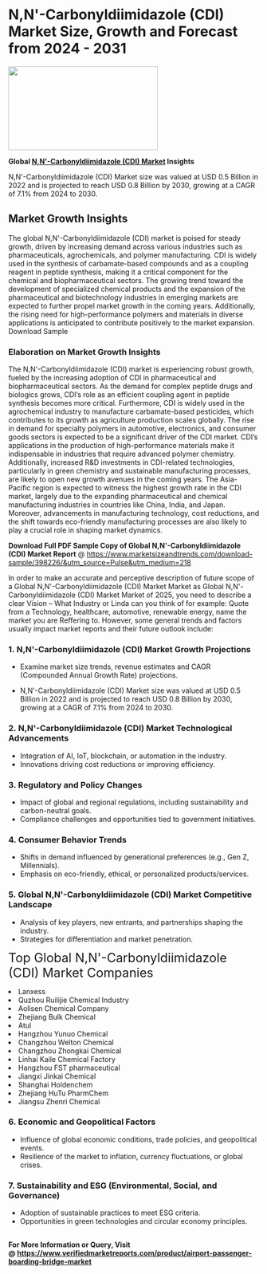 <H1>N,N'-Carbonyldiimidazole (CDI) Market Size, Growth and Forecast from 2024 - 2031</H1><img class="aligncenter size-medium wp-image-584254" src="https://thirdeyenews.in/wp-content/uploads/2024/09/Global-Market-Research-300x168.jpeg" alt="" width="300" height="168" /><p><strong>Global&nbsp;<a href="https://www.marketsizeandtrends.com/download-sample/398226/&amp;utm_source=Pulse&amp;utm_medium=218">N,N'-Carbonyldiimidazole (CDI) Market</a> Insights</strong></p><p>N,N'-Carbonyldiimidazole (CDI) Market size was valued at USD 0.5 Billion in 2022 and is projected to reach USD 0.8 Billion by 2030, growing at a CAGR of 7.1% from 2024 to 2030.</p><p><h2>Market Growth Insights</h2> The global N,N'-Carbonyldiimidazole (CDI) market is poised for steady growth, driven by increasing demand across various industries such as pharmaceuticals, agrochemicals, and polymer manufacturing. CDI is widely used in the synthesis of carbamate-based compounds and as a coupling reagent in peptide synthesis, making it a critical component for the chemical and biopharmaceutical sectors. The growing trend toward the development of specialized chemical products and the expansion of the pharmaceutical and biotechnology industries in emerging markets are expected to further propel market growth in the coming years. Additionally, the rising need for high-performance polymers and materials in diverse applications is anticipated to contribute positively to the market expansion. Download Sample <h3>Elaboration on Market Growth Insights</h3> The N,N'-Carbonyldiimidazole (CDI) market is experiencing robust growth, fueled by the increasing adoption of CDI in pharmaceutical and biopharmaceutical sectors. As the demand for complex peptide drugs and biologics grows, CDI’s role as an efficient coupling agent in peptide synthesis becomes more critical. Furthermore, CDI is widely used in the agrochemical industry to manufacture carbamate-based pesticides, which contributes to its growth as agriculture production scales globally. The rise in demand for specialty polymers in automotive, electronics, and consumer goods sectors is expected to be a significant driver of the CDI market. CDI’s applications in the production of high-performance materials make it indispensable in industries that require advanced polymer chemistry. Additionally, increased R&D investments in CDI-related technologies, particularly in green chemistry and sustainable manufacturing processes, are likely to open new growth avenues in the coming years. The Asia-Pacific region is expected to witness the highest growth rate in the CDI market, largely due to the expanding pharmaceutical and chemical manufacturing industries in countries like China, India, and Japan. Moreover, advancements in manufacturing technology, cost reductions, and the shift towards eco-friendly manufacturing processes are also likely to play a crucial role in shaping market dynamics. </p><p><span class=""><strong>Download Full PDF Sample Copy of Global N,N'-Carbonyldiimidazole (CDI) Market Report</strong> @ <a href="https://www.marketsizeandtrends.com/download-sample/398226/&amp;utm_source=Pulse&amp;utm_medium=218" target="_blank">https://www.marketsizeandtrends.com/download-sample/398226/&amp;utm_source=Pulse&amp;utm_medium=218</a></span></p><p>In order to make an accurate and perceptive description of future scope of a Global&nbsp;N,N'-Carbonyldiimidazole (CDI) Market Market as Global&nbsp;N,N'-Carbonyldiimidazole (CDI) Market Market of 2025, you need to describe a clear Vision &ndash; What Industry or Linda can you think of for example: Quote from a Technology, healthcare, automotive, renewable energy, name the market you are Reffering to. However, some general trends and factors usually impact market reports and their future outlook include:</p><h3>1.&nbsp;<strong>N,N'-Carbonyldiimidazole (CDI) Market Growth Projections</strong></h3><ul><li>Examine market size trends, revenue estimates and CAGR (Compounded Annual Growth Rate) projections.</li><li><p>N,N'-Carbonyldiimidazole (CDI) Market size was valued at USD 0.5 Billion in 2022 and is projected to reach USD 0.8 Billion by 2030, growing at a CAGR of 7.1% from 2024 to 2030.</p></li></ul><h3>2.&nbsp;<strong>N,N'-Carbonyldiimidazole (CDI) Market Technological Advancements</strong></h3><ul><li>Integration of AI, IoT, blockchain, or automation in the industry.</li><li>Innovations driving cost reductions or improving efficiency.</li></ul><h3>3.&nbsp;<strong>Regulatory and Policy Changes</strong></h3><ul><li>Impact of global and regional regulations, including sustainability and carbon-neutral goals.</li><li>Compliance challenges and opportunities tied to government initiatives.</li></ul><h3>4.&nbsp;<strong>Consumer Behavior Trends</strong></h3><ul><li>Shifts in demand influenced by generational preferences (e.g., Gen Z, Millennials).</li><li>Emphasis on eco-friendly, ethical, or personalized products/services.</li></ul><h3>5.&nbsp;<strong>Global N,N'-Carbonyldiimidazole (CDI) Market Competitive Landscape</strong></h3><ul><li>Analysis of key players, new entrants, and partnerships shaping the industry.</li><li>Strategies for differentiation and market penetration.</li></ul><p data-pm-slice="1 1 []"><span style="color: inherit; font-family: inherit; font-size: 25px;">Top Global N,N'-Carbonyldiimidazole (CDI) Market Companies</span></p><div class="" data-test-id=""><p><li>Lanxess</li><li> Quzhou Ruilijie Chemical Industry</li><li> Aolisen Chemical Company</li><li> Zhejiang Bulk Chemical</li><li> Atul</li><li> Hangzhou Yunuo Chemical</li><li> Changzhou Welton Chemical</li><li> Changzhou Zhongkai Chemical</li><li> Linhai Kaile Chemical Factory</li><li> Hangzhou FST pharmaceutical</li><li> Jiangxi Jinkai Chemical</li><li> Shanghai Holdenchem</li><li> Zhejiang HuTu PharmChem</li><li> Jiangsu Zhenri Chemical</li></p></div><h3>6.&nbsp;<strong>Economic and Geopolitical Factors</strong></h3><ul><li>Influence of global economic conditions, trade policies, and geopolitical events.</li><li>Resilience of the market to inflation, currency fluctuations, or global crises.</li></ul><h3>7.&nbsp;<strong>Sustainability and ESG (Environmental, Social, and Governance)</strong></h3><ul><li>Adoption of sustainable practices to meet ESG criteria.</li><li>Opportunities in green technologies and circular economy principles.</li></ul><h2><strong style="font-size: 14px;">For More Information or Query, Visit @&nbsp;</strong><a style="background-color: #ffffff; font-size: 14px;" href="https://www.marketsizeandtrends.com/report/n-n-carbonyldiimidazole-cdi-market/" target="_blank">https://www.verifiedmarketreports.com/product/airport-passenger-boarding-bridge-market</a></h2>
